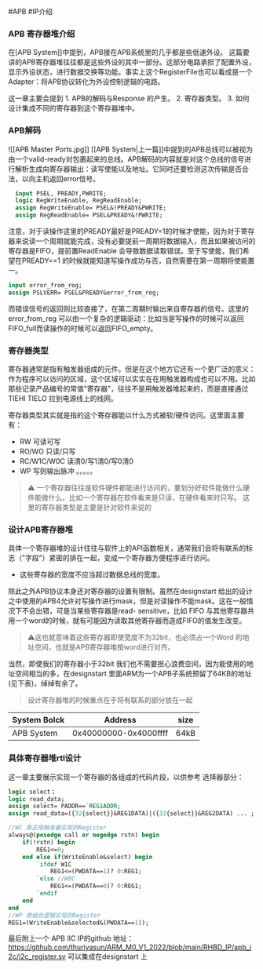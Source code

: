 #APB #IP介绍 
### APB 寄存器堆介绍

在[APB System]]中提到，APB接在APB系统里的几乎都是些低速外设。 这篇要讲的APB寄存器堆往往都是这些外设的其中一部分。这部分电路承担了配置外设，显示外设状态，进行数据交换等功能。事实上这个RegisterFile也可以看成是一个Adapter：将APB协议转化为外设控制逻辑的电路。

这一章主要会提到
	1. APB的解码与Response 的产生。
	2. 寄存器类型。
	3. 如何设计集成不同的寄存器到这个寄存器堆中。

### APB解码
![[APB Master Ports.jpg]]
[[APB System|上一篇]]中提到的APB总线可以被视为由一个valid-ready对包裹起来的总线。APB解码的内容就是对这个总线的信号进行解析生成向寄存器输出：读写使能以及地址。它同时还要检测这次传输是否合法，以向主机返回error信号。

``` systemverilog
  input PSEL, PREADY,PWRITE;
  logic RegWriteEnable, RegReadEnable;
  assign RegWriteEnable= PSEL&!PREADY&PWRITE;
  assign RegReadEnable= PSEL&PREADY&!PWRITE;
```
注意，对于读操作这里的PREADY最好是PREADY=1的时候才使能，因为对于寄存器来说读一个周期就能完成，没有必要提前一周期将数据输入，而且如果被访问的寄存器是FIFO，提前置ReadEnable 会导致数据读取错误。至于写使能，我们希望在PREADY\==1 的时候就能知道写操作成功与否，自然需要在第一周期将使能置一。

``` systemverilog
input error_from_reg;
assign PSLVERR= PSEL&PREADY&error_from_reg;
```
而错误信号的返回则比较直接了，在第二周期时输出来自寄存器的信号。这里的error_from_reg 可以由一个复杂的逻辑驱动：比如当是写操作的时候可以返回FIFO_full而读操作的时候可以返回FIFO_empty。

### 寄存器类型
寄存器通常是指有触发器组成的元件。但是在这个地方它还有一个更广泛的意义：作为程序可以访问的区域，这个区域可以实实在在用触发器构成也可以不用。比如那些记录产品编号的常值"寄存器"，往往不是用触发器堆起来的，而是直接通过TIEHI TIELO 拉到电源线上的线网。

寄存器类型其实就是指的这个寄存器能以什么方式被软/硬件访问。这里面主要有：
+ RW                     可读可写
+ RO/WO              只读/只写
+ RC/W1C/W0C   读清0/写1清0/写0清0
+ WP                     写则输出脉冲
。。。。。

> ⚠️ 一个寄存器往往是软件硬件都能进行访问的，要划分好软件能做什么硬件能做什么。比如一个寄存器在软件看来是只读，在硬件看来时只写。
> 这里的寄存器类型是主要是针对软件来说的

### 设计APB寄存器堆
具体一个寄存器堆的设计往往与软件上的API函数相关，通常我们会将有联系的标志（"字段"）紧密的排在一起，变成一个寄存器方便程序进行访问。
+ 这些寄存器的宽度不应当超过数据总线的宽度。

除此之外APB协议本身还对寄存器的设置有限制。虽然在designstart 给出的设计之中使用的APB4允许对写操作进行mask，但是对读操作不能mask。这在一般情况下不会出错，可是当某些寄存器是read- sensitive，比如 FIFO 与其他寄存器共用一个word的时候，就有可能因为读取其他寄存器而造成FIFO的值发生改变。

> ⚠️这也就意味着这些寄存器即使宽度不为32bit，也必须占一个Word 的地址空间，也就是APB寄存器堆按word进行对齐。

当然，即使我们的寄存器小于32bit 我们也不需要担心浪费空间，因为能使用的地址空间相当的多，在designstart 里面ARM为一个APB子系统预留了64KB的地址(见下表)，绰绰有余了。
> 设计寄存器堆的时候重点在于将有联系的部分放在一起


| System Bolck | Address               | size |
| ------------ | --------------------- | ---- |
| APB System   | 0x40000000-0x4000ffff | 64kB | 


### 具体寄存器堆rtl设计
这一章主要展示实现一个寄存器的各组成的代码片段，以供参考
选择器部分：
```systemverilog
logic select；
logic read_data;
assign select= PADDR==`REG1ADDR;
assign read_data=({32{select}}&REG1DATA)|({32{select}}&REG2DATA) ... ;
```

``` systemverilog
//WC 真正用触发器实现的Register
always@(posedge call or negedge rstn) begin
	if(!rstn) begin
		REG1<=0;
	end else if(WriteEnable&select) begin
		`ifdef W1C
			REG1<=(PWDATA==1)? 0:REG1;
		`else //W0C
			REG1<=(PWDATA==0)? 0:REG1;
		`endif
	end
end
//WP 用组合逻辑实现的Register
REG1=(WriteEnable&selected&(PWDATA==1));
```

最后附上一个 APB IIC IP的github 地址：
https://github.com/thuriyasun/ARM_M0_V1_2022/blob/main/RHBD_IP/apb_i2c/i2c_register.sv
可以集成在designstart 上